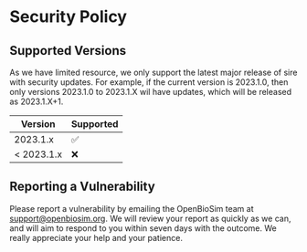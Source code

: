 # Security Policy

## Supported Versions

As we have limited resource, we only support the latest major release
of sire with security updates. For example, if the current version
is 2023.1.0, then only versions 2023.1.0 to 2023.1.X wil have updates,
which will be released as 2023.1.X+1.

| Version | Supported          |
| ------- | ------------------ |
| 2023.1.x | :white_check_mark: |
| < 2023.1.x| :x:                |

## Reporting a Vulnerability

Please report a vulnerability by emailing the OpenBioSim
team at support@openbiosim.org. We will review your report as quickly
as we can, and will aim to respond to you within seven days with
the outcome. We really appreciate your help and your patience.
